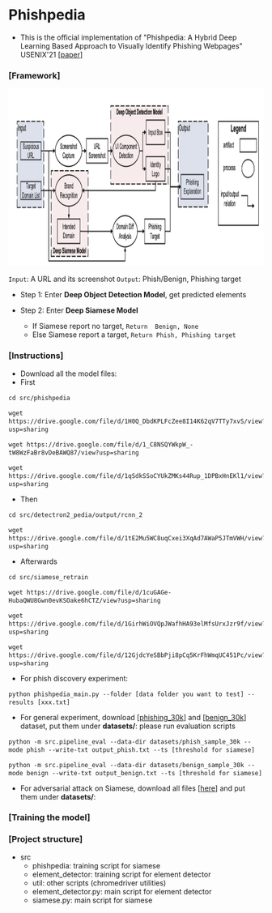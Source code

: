# Phishpedia

- This is the official implementation of "Phishpedia: A Hybrid Deep Learning Based Approach to Visually Identify Phishing Webpages" USENIX'21 [[paper](https://www.usenix.org/conference/usenixsecurity21/presentation/lin)]
    
### [Framework]
    
<img src="big_pic/pic.png" style="width:2000px;height:350px"/>

```Input```: A URL and its screenshot ```Output```: Phish/Benign, Phishing target
- Step 1: Enter <b>Deep Object Detection Model</b>, get predicted elements

- Step 2: Enter <b>Deep Siamese Model</b>
    - If Siamese report no target, ```Return  Benign, None```
    - Else Siamese report a target, ```Return Phish, Phishing target``` 


### [Instructions]
- Download all the model files:
- First 
```
cd src/phishpedia
```
``` 
wget https://drive.google.com/file/d/1H0Q_DbdKPLFcZee8I14K62qV7TTy7xvS/view?usp=sharing
```
``` 
wget https://drive.google.com/file/d/1_C8NSQYWkpW_-tW8WzFaBr8vDeBAWQ87/view?usp=sharing
```
``` 
wget https://drive.google.com/file/d/1qSdkSSoCYUkZMKs44Rup_1DPBxHnEKl1/view?usp=sharing
```

- Then 
```
cd src/detectron2_pedia/output/rcnn_2
```
```
wget https://drive.google.com/file/d/1tE2Mu5WC8uqCxei3XqAd7AWaP5JTmVWH/view?usp=sharing
```

- Afterwards 
```
cd src/siamese_retrain
```
```
wget https://drive.google.com/file/d/1cuGAGe-HubaQWU8Gwn0evKSOake6hCTZ/view?usp=sharing
```
```
wget https://drive.google.com/file/d/1GirhWiOVQpJWafhHA93elMfsUrxJzr9f/view?usp=sharing
```
```
wget https://drive.google.com/file/d/12GjdcYeSBbPji8pCq5KrFhWmqUC451Pc/view?usp=sharing
```

- For phish discovery experiment:
```
python phishpedia_main.py --folder [data folder you want to test] --results [xxx.txt]
```
- For general experiment, download [[phishing_30k](https://drive.google.com/file/d/12ypEMPRQ43zGRqHGut0Esq2z5en0DH4g/view?usp=sharing)] and [[benign_30k](https://drive.google.com/file/d/1yORUeSrF5vGcgxYrsCoqXcpOUHt-iHq_/view?usp=sharing)] dataset, put them under **datasets/**:
please run evaluation scripts
```
python -m src.pipeline_eval --data-dir datasets/phish_sample_30k --mode phish --write-txt output_phish.txt --ts [threshold for siamese]
```
```
python -m src.pipeline_eval --data-dir datasets/benign_sample_30k --mode benign --write-txt output_benign.txt --ts [threshold for siamese]
```
- For adversarial attack on Siamese, download all files [[here]()] and put them under **datasets/**:


### [Training the model]


### [Project structure]
- src
    - phishpedia: training script for siamese
    - element_detector: training script for element detector
    - util: other scripts (chromedriver utilities)
    - element_detector.py: main script for element detector
    - siamese.py: main script for siamese

        